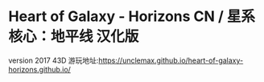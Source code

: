 # Heart of Galaxy - Horizons CN / 星系核心：地平线 汉化版
version 2017 43D
游玩地址:https://unclemax.github.io/heart-of-galaxy-horizons.github.io/
